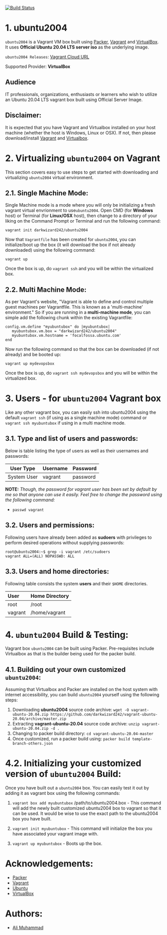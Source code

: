 [![Build Status](https://travis-ci.com/darkwizard242/vagrant-ubuntu-20.04.svg?branch=master)](https://travis-ci.com/darkwizard242/vagrant-ubuntu-20.04)

# 1\. ubuntu2004

`ubuntu2004` is a Vagrant VM box built using [Packer](https://www.packer.io/), [Vagrant](https://www.vagrantup.com/) and [VirtualBox](https://www.virtualbox.org/). It uses **Official Ubuntu 20.04 LTS server iso** as the underlying image.

`ubuntu2004 Releases`: [Vagrant Cloud URL](https://app.vagrantup.com/darkwizard242/boxes/ubuntu2004)

Supported Provider: **VirtualBox**

## Audience

IT professionals, organizations, enthusiasts or learners who wish to utilize an Ubuntu 20.04 LTS vagrant box built using Official Server Image.

## Disclaimer:

It is expected that you have Vagrant and Virtualbox installed on your host machine (whether the host is Windows, Linux or OSX). If not, then please download/install [Vagrant](https://www.vagrantup.com/downloads.html) and [Virtualbox](https://www.virtualbox.org/wiki/Downloads).

# 2\. Virtualizing `ubuntu2004` on Vagrant

This section covers easy to use steps to get started with downloading and virtualizing `ubuntu2004` virtual environment.

## 2.1\. Single Machine Mode:

Single Machine mode is a mode where you will only be initializing a fresh vagrant virtual envrionment to use`ubuntu2004`. Open CMD (for **Windows** host) or Terminal (for **Linux/OSX** host), then change to a directory of your liking on the Command Prompt or Terminal and run the following command:

```shell
vagrant init darkwizard242/ubuntu2004
```

Now that `Vagrantfile` has been created for `ubuntu2004`, you can initialize/boot up the box (it will download the box if not already downloaded) using the following command:

```shell
vagrant up
```

Once the box is up, do `vagrant ssh` and you will be within the virtualized box.

## 2.2\. Multi Machine Mode:

As per Vagrant's website, "Vagrant is able to define and control multiple guest machines per Vagrantfile. This is known as a 'multi-machine' environment." So if you are running in a **multi-machine mode**, you can simple add the following chunk within the existing Vagrantfile:

```shell
config.vm.define "myubuntubox" do |myubuntubox|
   myubuntubox.vm.box = "darkwizard242/ubuntu2004"
   myubuntubox.vm.hostname = 'focalfossa.ubuntu.com'
end
```

Now run the following command so that the box can be downloaded (if not already) and be booted up:

```shell
vagrant up mydevopsbox
```

Once the box is up, do `vagrant ssh mydevopsbox` and you will be within the virtualized box.

# 3\. Users - for `ubuntu2004` Vagrant box

Like any other vagrant box, you can easily ssh into ubuntu2004 using the default `vagrant ssh` (if using as a single machine mode) command or `vagrant ssh myubuntubox` if using in a multi machine mode.

## 3.1\. Type and list of users and passwords:

Below is table listing the type of users as well as their usernames and passwords:

User Type   | Username | Password
----------- | -------- | --------
System User | vagrant  | password

**NOTE:** _Though, the password for vagrant user has been set by default by me so that anyone can use it easily. Feel free to change the password using the following command:_

- `passwd vagrant`

## 3.2\. Users and permissions:

Following users have already been added as **sudoers** with privileges to perform desired operations without supplying passwords:

```shell
root@ubuntu2004:~$ grep -i vagrant /etc/sudoers
vagrant ALL=(ALL) NOPASSWD: ALL
```

## 3.3\. Users and home directories:

Following table consists the system **users** and their `$HOME` directories.

User    | Home Directory
:------ | :-------------
root    | /root
vagrant | /home/vagrant

# 4\. `ubuntu2004` Build & Testing:

Vagrant box `ubuntu2004` can be built using Packer. Pre-requisites include Virtualbox as that is the builder being used for the packer build.

## 4.1\. Building out your own customized `ubuntu2004`:

Assuming that Virtualbox and Packer are installed on the host system with internet accessibility, you can build `ubuntu2004` yourself using the following steps:

1. Downloading **ubuntu2004** source code archive: `wget -O vagrant-ubuntu-20.04.zip https://github.com/darkwizard242/vagrant-ubuntu-20.04/archive/master.zip`
2. Extracting **vagrant-ubuntu-20.04** source code archive: `unzip vagrant-ubuntu-20.04.zip -d .`
3. Changing to packer build directory: `cd vagrant-ubuntu-20.04-master`
4. Once customized, run a packer build using: `packer build template-branch-others.json`

# 4.2\. Initializing your customized version of `ubuntu2004` Build:

Once you have built out a `ubuntu2004` box. You can easily test it out by adding it as vagrant box using the following commands:

1. `vagrant box add myubuntubox` /path/to/ubuntu2004.box - This command will add the newly built customized ubuntu2004 box to vagrant so that it can be used. It would be wise to use the exact path to the ubuntu2004 box you have built.

2. `vagrant init myubuntubox` - This command will initialize the box you have associated your vagrant image with.

3. `vagrant up myubuntubox` - Boots up the box.

# Acknowledgements:

- [Packer](https://www.packer.io/)
- [Vagrant](https://www.vagrantup.com/)
- [Ubuntu](https://www.ubuntu.com/)
- [VirtualBox](https://www.virtualbox.org)

# Authors:

- [Ali Muhammad](https://www.linkedin.com/in/ali-muhammad-759791130/)
